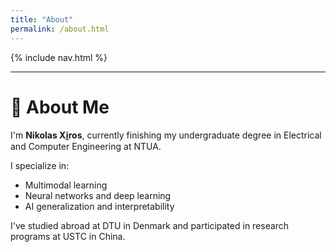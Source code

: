 ```yaml
---
title: "About"
permalink: /about.html
---
```



<link rel="stylesheet" href="{{ '/assets/css/custom.css?v=5' | relative_url }}">


{% include nav.html %}


---

# 📘 About Me

I'm **Nikolas Xi̱ros**, currently finishing my undergraduate degree in Electrical and Computer Engineering at NTUA.

I specialize in:
- Multimodal learning
- Neural networks and deep learning
- AI generalization and interpretability

I've studied abroad at DTU in Denmark and participated in research programs at USTC in China.
